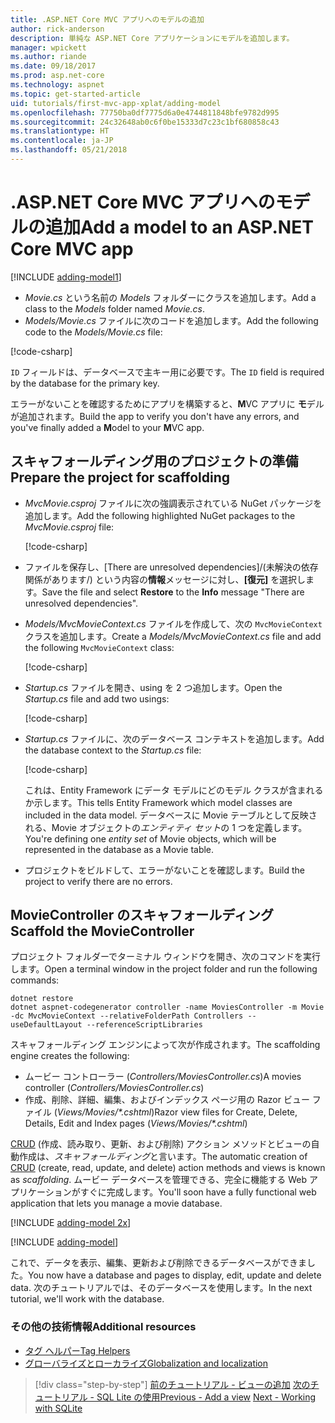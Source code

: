 ```yaml
---
title: .ASP.NET Core MVC アプリへのモデルの追加
author: rick-anderson
description: 単純な ASP.NET Core アプリケーションにモデルを追加します。
manager: wpickett
ms.author: riande
ms.date: 09/18/2017
ms.prod: asp.net-core
ms.technology: aspnet
ms.topic: get-started-article
uid: tutorials/first-mvc-app-xplat/adding-model
ms.openlocfilehash: 77750ba0df7775d6a0e4744811848bfe9782d995
ms.sourcegitcommit: 24c32648ab0c6f0be15333d7c23c1bf680858c43
ms.translationtype: HT
ms.contentlocale: ja-JP
ms.lasthandoff: 05/21/2018
---
```

# <a name="add-a-model-to-an-aspnet-core-mvc-app"></a><span data-ttu-id="e952f-103">.ASP.NET Core MVC アプリへのモデルの追加</span><span class="sxs-lookup"><span data-stu-id="e952f-103">Add a model to an ASP.NET Core MVC app</span></span>

[!INCLUDE [adding-model1](../../includes/mvc-intro/adding-model1.md)]

* <span data-ttu-id="e952f-104">*Movie.cs* という名前の *Models* フォルダーにクラスを追加します。</span><span class="sxs-lookup"><span data-stu-id="e952f-104">Add a class to the *Models* folder named *Movie.cs*.</span></span>
* <span data-ttu-id="e952f-105">*Models/Movie.cs* ファイルに次のコードを追加します。</span><span class="sxs-lookup"><span data-stu-id="e952f-105">Add the following code to the *Models/Movie.cs* file:</span></span>

[!code-csharp[](../../tutorials/first-mvc-app/start-mvc/sample/MvcMovie/Models/MovieNoEF.cs?name=snippet_1)]

<span data-ttu-id="e952f-106">`ID` フィールドは、データベースで主キー用に必要です。</span><span class="sxs-lookup"><span data-stu-id="e952f-106">The `ID` field is required by the database for the primary key.</span></span> 

<span data-ttu-id="e952f-107">エラーがないことを確認するためにアプリを構築すると、**M**VC アプリに **モ**デルが追加されます。</span><span class="sxs-lookup"><span data-stu-id="e952f-107">Build the app to verify you don't have any errors, and you've finally added a **M**odel to your **M**VC app.</span></span>

## <a name="prepare-the-project-for-scaffolding"></a><span data-ttu-id="e952f-108">スキャフォールディング用のプロジェクトの準備</span><span class="sxs-lookup"><span data-stu-id="e952f-108">Prepare the project for scaffolding</span></span>

- <span data-ttu-id="e952f-109">*MvcMovie.csproj* ファイルに次の強調表示されている NuGet パッケージを追加します。</span><span class="sxs-lookup"><span data-stu-id="e952f-109">Add the following highlighted NuGet packages to the *MvcMovie.csproj* file:</span></span>
             
   [!code-csharp[](start-mvc/sample/MvcMovie/MvcMovie.csproj?highlight=7,10)]

- <span data-ttu-id="e952f-110">ファイルを保存し、[There are unresolved dependencies]/(未解決の依存関係があります/) という内容の**情報**メッセージに対し、**[復元]** を選択します。</span><span class="sxs-lookup"><span data-stu-id="e952f-110">Save the file and select **Restore** to the **Info** message "There are unresolved dependencies".</span></span>
- <span data-ttu-id="e952f-111">*Models/MvcMovieContext.cs* ファイルを作成して、次の `MvcMovieContext` クラスを追加します。</span><span class="sxs-lookup"><span data-stu-id="e952f-111">Create a *Models/MvcMovieContext.cs* file and add the following `MvcMovieContext` class:</span></span>

   [!code-csharp[](start-mvc/sample/MvcMovie/Models/MvcMovieContext.cs)]
   
- <span data-ttu-id="e952f-112">*Startup.cs* ファイルを開き、using を 2 つ追加します。</span><span class="sxs-lookup"><span data-stu-id="e952f-112">Open the *Startup.cs* file and add two usings:</span></span>

   [!code-csharp[](start-mvc/sample/MvcMovie/Startup.cs?name=snippet1&highlight=1,2)]

- <span data-ttu-id="e952f-113">*Startup.cs* ファイルに、次のデータベース コンテキストを追加します。</span><span class="sxs-lookup"><span data-stu-id="e952f-113">Add the database context to the *Startup.cs* file:</span></span>

   [!code-csharp[](start-mvc/sample/MvcMovie/Startup.cs?name=snippet2&highlight=6-7)]

  <span data-ttu-id="e952f-114">これは、Entity Framework にデータ モデルにどのモデル クラスが含まれるか示します。</span><span class="sxs-lookup"><span data-stu-id="e952f-114">This tells Entity Framework which model classes are included in the data model.</span></span> <span data-ttu-id="e952f-115">データベースに Movie テーブルとして反映される、Movie オブジェクトの*エンティティ セット*の 1 つを定義します。</span><span class="sxs-lookup"><span data-stu-id="e952f-115">You're defining one *entity set* of Movie objects, which will be represented in the database as a Movie table.</span></span>

- <span data-ttu-id="e952f-116">プロジェクトをビルドして、エラーがないことを確認します。</span><span class="sxs-lookup"><span data-stu-id="e952f-116">Build the project to verify there are no errors.</span></span>

## <a name="scaffold-the-moviecontroller"></a><span data-ttu-id="e952f-117">MovieController のスキャフォールディング</span><span class="sxs-lookup"><span data-stu-id="e952f-117">Scaffold the MovieController</span></span>

<span data-ttu-id="e952f-118">プロジェクト フォルダーでターミナル ウィンドウを開き、次のコマンドを実行します。</span><span class="sxs-lookup"><span data-stu-id="e952f-118">Open a terminal window in the project folder and run the following commands:</span></span>

```
dotnet restore
dotnet aspnet-codegenerator controller -name MoviesController -m Movie -dc MvcMovieContext --relativeFolderPath Controllers --useDefaultLayout --referenceScriptLibraries 
```
<span data-ttu-id="e952f-119">スキャフォールディング エンジンによって次が作成されます。</span><span class="sxs-lookup"><span data-stu-id="e952f-119">The scaffolding engine creates the following:</span></span>

* <span data-ttu-id="e952f-120">ムービー コントローラー (*Controllers/MoviesController.cs*)</span><span class="sxs-lookup"><span data-stu-id="e952f-120">A movies controller (*Controllers/MoviesController.cs*)</span></span>
* <span data-ttu-id="e952f-121">作成、削除、詳細、編集、およびインデックス ページ用の Razor ビュー ファイル (*Views/Movies/\*.cshtml*)</span><span class="sxs-lookup"><span data-stu-id="e952f-121">Razor view files for Create, Delete, Details, Edit and Index pages (*Views/Movies/\*.cshtml*)</span></span>

<span data-ttu-id="e952f-122">[CRUD](https://wikipedia.org/wiki/Create,_read,_update_and_delete) (作成、読み取り、更新、および削除) アクション メソッドとビューの自動作成は、*スキャフォールディング*と言います。</span><span class="sxs-lookup"><span data-stu-id="e952f-122">The automatic creation of [CRUD](https://wikipedia.org/wiki/Create,_read,_update_and_delete) (create, read, update, and delete) action methods and views is known as *scaffolding*.</span></span> <span data-ttu-id="e952f-123">ムービー データベースを管理できる、完全に機能する Web アプリケーションがすぐに完成します。</span><span class="sxs-lookup"><span data-stu-id="e952f-123">You'll soon have a fully functional web application that lets you manage a movie database.</span></span>

[!INCLUDE [adding-model 2x](../../includes/mvc-intro/adding-model2xp.md)]

[!INCLUDE [adding-model](../../includes/mvc-intro/adding-model3.md)]

<span data-ttu-id="e952f-124">これで、データを表示、編集、更新および削除できるデータベースができました。</span><span class="sxs-lookup"><span data-stu-id="e952f-124">You now have a database and pages to display, edit, update and delete data.</span></span> <span data-ttu-id="e952f-125">次のチュートリアルでは、そのデータベースを使用します。</span><span class="sxs-lookup"><span data-stu-id="e952f-125">In the next tutorial, we'll work with the database.</span></span>

### <a name="additional-resources"></a><span data-ttu-id="e952f-126">その他の技術情報</span><span class="sxs-lookup"><span data-stu-id="e952f-126">Additional resources</span></span>

* [<span data-ttu-id="e952f-127">タグ ヘルパー</span><span class="sxs-lookup"><span data-stu-id="e952f-127">Tag Helpers</span></span>](xref:mvc/views/tag-helpers/intro)
* [<span data-ttu-id="e952f-128">グローバライズとローカライズ</span><span class="sxs-lookup"><span data-stu-id="e952f-128">Globalization and localization</span></span>](xref:fundamentals/localization)

> [!div class="step-by-step"]
> <span data-ttu-id="e952f-129">[前のチュートリアル - ビューの追加](adding-view.md)
> [次のチュートリアル - SQL Lite の使用](working-with-sql.md)</span><span class="sxs-lookup"><span data-stu-id="e952f-129">[Previous - Add a view](adding-view.md)
[Next - Working with SQLite](working-with-sql.md)</span></span>
